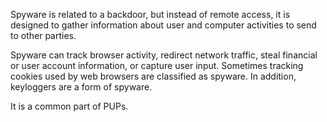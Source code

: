 Spyware is related to a backdoor, but instead of remote access, it is designed to gather information about user and computer activities to send to other parties.

Spyware can track browser activity, redirect network traffic, steal financial or user account information, or capture user input. Sometimes tracking cookies used by web browsers are classified as spyware. In addition, keyloggers are a form of spyware.

It is a common part of PUPs.